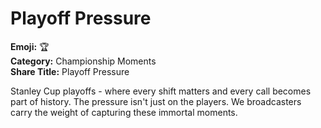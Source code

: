 # Playoff Pressure

**Emoji:** 🏆  
**Category:** Championship Moments  
**Share Title:** Playoff Pressure

Stanley Cup playoffs - where every shift matters and every call becomes part of history. The pressure isn't just on the players. We broadcasters carry the weight of capturing these immortal moments.
